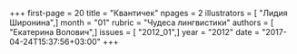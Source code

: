 +++
first-page = 20
title = "Квантичек"
npages = 2
illustrators = [ "Лидия Широнина",]
month = "01"
rubric = "Чудеса лингвистики"
authors = [ "Екатерина Волович",]
issues = [ "2012_01",]
year = "2012"
date = "2017-04-24T15:37:56+03:00"
+++
